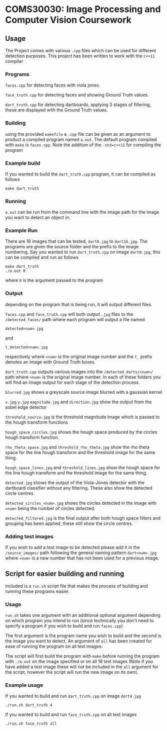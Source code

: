# COMS30030: Image Processing and Computer Vision Coursework

## Usage

The Project comes with various `.cpp` files which can be used for different detection purposes. This project has been written to work with the `c++11` compiler

### Programs

`faces.cpp` for detecting faces with viola jones.

`face_truth.cpp` for detecting faces and showing Ground Truth values.

`dart_truth.cpp` for detecting dartboards, applying 3 stages of filtering, these are displayed with the Ground Truth values.

### Building

using the provided `makefile` a `.cpp` file can be given as an argument to product a compiled program named `a.out`. The default program compiled with `make` is `faces.cpp`. Note the addition of the `-std=c++11` for compiling the program

### Example build

If you wanted to build the `dart_truth.cpp` program, it can be compiled as follows

```
make dart_truth
```

### Running

`a.out` can be run from the command line with the image path for the image you want to detect an object in.

### Example Run

There are 16 images that can be tested, `dart0.jpg` to `dart16.jpg`. The programs are given the source folder and the prefix to the image numbering. Say you wanted to run `dart_truth.cpp` on image `dart0.jpg`, this can be compiled and run as follows

```
make dart_truth
./a.out 0
```
where `0` is the argument passed to the program

### Output

depending on the program that is being run, it will output different files.

`faces.cpp` and `face_truth.cpp` will both output `.jpg` files to the `/detected_faces/` path where each program will output a file named

`detected<num>.jpg`

and

`t_detected<num>.jpg`

respectively where `<num>` is the original image number and the `t_` prefix denotes an image with Ground Truth boxes.

`dart_truth.cpp` outputs various images into the `/detected_darts/<num>/` path where `<num>` is the original image number. In each of these folders you will find an image output for each stage of the detection process

`blurred.jpg` shows a greyscale source image blurred with a gaussian kernel

`x.jpg` `y.jpg` `magnitude.jpg` and `direction.jpg` show the output from the sobel edge detector

`threshold_source.jpg` is the threshold magnitude image which is passed to the hough transform functions

`hough_space_circles.jpg` shows the hough space produced by the circles hough transform function.

`rho_theta_space.jpg` and `threshold_rho_theta.jpg` show the rho theta space for the line hough transform and the threshold image for the same thing.

`hough_space_lines.jpg` and `threshold_lines.jpg` show the hough space for the line hough transform and the threshold image for the same thing.

`detected.jpg` shows the output of the Viola-Jones detector with the dartboard classifier without any filtering. These also show the detected circle centres.

`detected_circles_<num>.jpg` shows the circles detected in the image with `<num>` being the number of circles detected.

`detected_filtered.jpg` is the final output after both hough space filters and grouping has been applied, these still show the circle centres.

### Adding test images

If you wish to add a test image to be detected please add it in the `/source_images/` path following the general naming pattern `dart<num>.jpg` where `<num>` is a new number that has not been used for a previous image.

## Script for easier building and running

included is a `run.sh` script file that makes the process of building and running these programs easier.

### Usage

`run.sh` takes one argument with an additional optional argument depending on which program you intend to run (since technically you don't need to specify a program if you wish to build and run `faces.cpp`)

The first argument is the program name you wish to build and the second is the image you want to detect. An argument of `all` has been created for ease of running the program on all test images.

The script will first build the program with `make` before running the program with `./a.out` on the image specified or on all 16 test images (Note if you have added a test image these will not be included in the `all` argument for the script, however the script will run the new image on its own).

### Example usage

If you wanted to build and run `dart_truth.cpp` on image `dart4.jpg`

```
./run.sh dart_truth 4
```

If you wanted to build and run `face_truth.cpp` on all test images

```
./run.sh face_truth all
```
